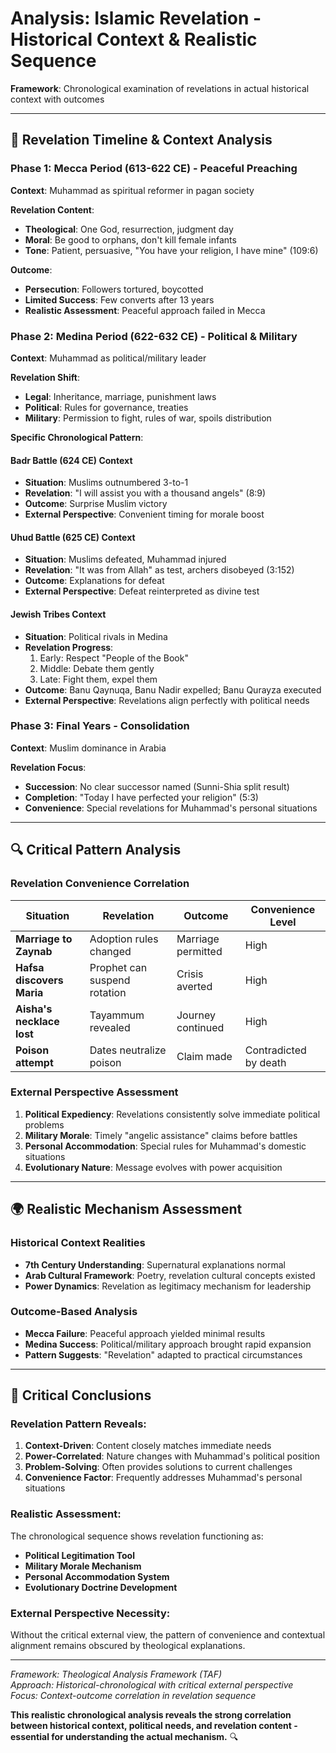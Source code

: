 
# Analysis: Islamic Revelation - Historical Context & Realistic Sequence

**Framework**: Chronological examination of revelations in actual historical context with outcomes

---

## 📜 **Revelation Timeline & Context Analysis**

### **Phase 1: Mecca Period (613-622 CE) - Peaceful Preaching**
**Context**: Muhammad as spiritual reformer in pagan society

**Revelation Content**:
- **Theological**: One God, resurrection, judgment day
- **Moral**: Be good to orphans, don't kill female infants
- **Tone**: Patient, persuasive, "You have your religion, I have mine" (109:6)

**Outcome**: 
- **Persecution**: Followers tortured, boycotted
- **Limited Success**: Few converts after 13 years
- **Realistic Assessment**: Peaceful approach failed in Mecca

### **Phase 2: Medina Period (622-632 CE) - Political & Military**
**Context**: Muhammad as political/military leader

**Revelation Shift**:
- **Legal**: Inheritance, marriage, punishment laws
- **Political**: Rules for governance, treaties
- **Military**: Permission to fight, rules of war, spoils distribution

**Specific Chronological Pattern**:

#### **Badr Battle (624 CE) Context**
- **Situation**: Muslims outnumbered 3-to-1
- **Revelation**: "I will assist you with a thousand angels" (8:9)
- **Outcome**: Surprise Muslim victory
- **External Perspective**: Convenient timing for morale boost

#### **Uhud Battle (625 CE) Context**  
- **Situation**: Muslims defeated, Muhammad injured
- **Revelation**: "It was from Allah" as test, archers disobeyed (3:152)
- **Outcome**: Explanations for defeat
- **External Perspective**: Defeat reinterpreted as divine test

#### **Jewish Tribes Context**
- **Situation**: Political rivals in Medina
- **Revelation Progress**:
  1. Early: Respect "People of the Book"
  2. Middle: Debate them gently
  3. Late: Fight them, expel them
- **Outcome**: Banu Qaynuqa, Banu Nadir expelled; Banu Qurayza executed
- **External Perspective**: Revelations align perfectly with political needs

### **Phase 3: Final Years - Consolidation**
**Context**: Muslim dominance in Arabia

**Revelation Focus**:
- **Succession**: No clear successor named (Sunni-Shia split result)
- **Completion**: "Today I have perfected your religion" (5:3)
- **Convenience**: Special revelations for Muhammad's personal situations

---

## 🔍 **Critical Pattern Analysis**

### **Revelation Convenience Correlation**
| Situation | Revelation | Outcome | Convenience Level |
|-----------|------------|---------|------------------|
| **Marriage to Zaynab** | Adoption rules changed | Marriage permitted | High |
| **Hafsa discovers Maria** | Prophet can suspend rotation | Crisis averted | High |
| **Aisha's necklace lost** | Tayammum revealed | Journey continued | High |
| **Poison attempt** | Dates neutralize poison | Claim made | Contradicted by death |

### **External Perspective Assessment**
1. **Political Expediency**: Revelations consistently solve immediate political problems
2. **Military Morale**: Timely "angelic assistance" claims before battles
3. **Personal Accommodation**: Special rules for Muhammad's domestic situations
4. **Evolutionary Nature**: Message evolves with power acquisition

---

## 🌍 **Realistic Mechanism Assessment**

### **Historical Context Realities**
- **7th Century Understanding**: Supernatural explanations normal
- **Arab Cultural Framework**: Poetry, revelation cultural concepts existed
- **Power Dynamics**: Revelation as legitimacy mechanism for leadership

### **Outcome-Based Analysis**
- **Mecca Failure**: Peaceful approach yielded minimal results
- **Medina Success**: Political/military approach brought rapid expansion
- **Pattern Suggests**: "Revelation" adapted to practical circumstances

---

## 🎯 **Critical Conclusions**

### **Revelation Pattern Reveals**:
1. **Context-Driven**: Content closely matches immediate needs
2. **Power-Correlated**: Nature changes with Muhammad's political position
3. **Problem-Solving**: Often provides solutions to current challenges
4. **Convenience Factor**: Frequently addresses Muhammad's personal situations

### **Realistic Assessment**:
The chronological sequence shows revelation functioning as:
- **Political Legitimation Tool**
- **Military Morale Mechanism** 
- **Personal Accommodation System**
- **Evolutionary Doctrine Development**

### **External Perspective Necessity**:
Without the critical external view, the pattern of convenience and contextual alignment remains obscured by theological explanations.

---

*Framework: Theological Analysis Framework (TAF)  
Approach: Historical-chronological with critical external perspective  
Focus: Context-outcome correlation in revelation sequence*

**This realistic chronological analysis reveals the strong correlation between historical context, political needs, and revelation content - essential for understanding the actual mechanism.** 🔍